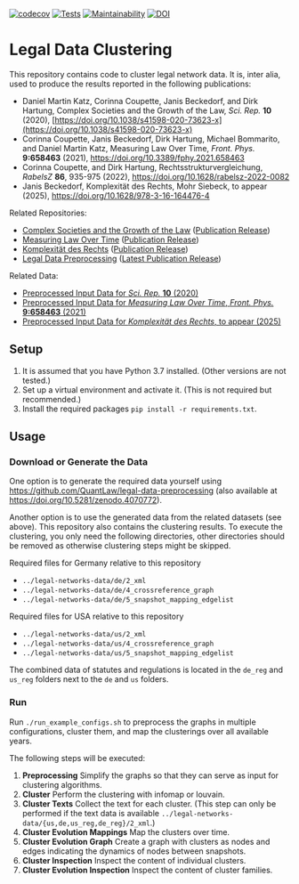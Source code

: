 [![codecov](https://codecov.io/gh/QuantLaw/legal-data-clustering/branch/master/graph/badge.svg?token=COBPQNeZA7)](https://codecov.io/gh/QuantLaw/legal-data-clustering)
[![Tests](https://github.com/QuantLaw/legal-data-clustering/workflows/Tests/badge.svg)](https://github.com/QuantLaw/legal-data-clustering/actions)
[![Maintainability](https://api.codeclimate.com/v1/badges/a2208e96f66902047627/maintainability)](https://codeclimate.com/repos/5f1ef1fed7f1df01620111b4/maintainability)
[![DOI](https://zenodo.org/badge/doi/10.5281/zenodo.4070774.svg)](https://doi.org/10.5281/zenodo.4070774)

# Legal Data Clustering

This repository contains code to cluster legal network data.
It is, inter alia, used to produce the results reported in the following publications:

- Daniel Martin Katz, Corinna Coupette, Janis Beckedorf, and Dirk Hartung, Complex Societies and the Growth of the Law, *Sci. Rep.* **10** (2020), [https://doi.org/10.1038/s41598-020-73623-x](https://doi.org/10.1038/s41598-020-73623-x)
- Corinna Coupette, Janis Beckedorf, Dirk Hartung, Michael Bommarito, and Daniel Martin Katz, Measuring Law Over Time, *Front. Phys.* **9:658463** (2021), https://doi.org/10.3389/fphy.2021.658463
- Corinna Coupette, and Dirk Hartung, Rechtsstrukturvergleichung, *RabelsZ* **86**, 935-975 (2022), https://doi.org/10.1628/rabelsz-2022-0082
- Janis Beckedorf, Komplexität des Rechts, Mohr Siebeck, to appear (2025), https://doi.org/10.1628/978-3-16-164476-4


Related Repositories:
- [Complex Societies and the Growth of the Law](https://github.com/QuantLaw/Complex-Societies-and-Growth) ([Publication Release](https://doi.org/10.5281/zenodo.4070769))
- [Measuring Law Over Time](https://github.com/QuantLaw/Measuring-Law-Over-Time) ([Publication Release](https://doi.org/10.5281/zenodo.4660191))
- [Komplexität des Rechts](https://github.com/beckedorf/komplexitaet-des-rechts) ([Publication Release](https://doi.org/10.1628/978-3-16-164476-4-appendix))
- [Legal Data Preprocessing](https://github.com/QuantLaw/legal-data-preprocessing) ([Latest Publication Release](https://doi.org/10.5281/zenodo.4070772))

Related Data: 
- [Preprocessed Input Data for *Sci. Rep.* **10** (2020)](https://doi.org/10.5281/zenodo.4070767)
- [Preprocessed Input Data for *Measuring Law Over Time*, *Front. Phys.* **9:658463** (2021)](https://doi.org/10.5281/zenodo.4660133)
- [Preprocessed Input Data for *Komplexität des Rechts*, to appear (2025)](https://doi.org/10.5281/zenodo.14298980)

## Setup

1. It is assumed that you have Python 3.7 installed. (Other versions are not tested.)
2. Set up a virtual environment and activate it. (This is not required but recommended.)
3. Install the required packages `pip install -r requirements.txt`.


## Usage

### Download or Generate the Data

One option is to generate the required data yourself using
https://github.com/QuantLaw/legal-data-preprocessing (also available
at https://doi.org/10.5281/zenodo.4070772).

Another option is to use the generated data from the related datasets (see above).
This repository also contains the clustering results. To execute the clustering, you
only need the following directories, other directories should be removed as otherwise
clustering steps might be skipped.

Required files for Germany relative to this repository

- `../legal-networks-data/de/2_xml`
- `../legal-networks-data/de/4_crossreference_graph`
- `../legal-networks-data/de/5_snapshot_mapping_edgelist`

Required files for USA relative to this repository

- `../legal-networks-data/us/2_xml`
- `../legal-networks-data/us/4_crossreference_graph`
- `../legal-networks-data/us/5_snapshot_mapping_edgelist`

The combined data of statutes and regulations is located in the `de_reg` and `us_reg` folders next to the `de` and `us` folders.


### Run

Run `./run_example_configs.sh` to preprocess the graphs in multiple
configurations, cluster them, and map the clusterings over all available years.

The following steps will be executed:

1. **Preprocessing** Simplify the graphs so that they can serve as input for
    clustering algorithms.
2. **Cluster** Perform the clustering with infomap or louvain.
3. **Cluster Texts** Collect the text for each cluster. (This step can only be performed
    if the text data is available `../legal-networks-data/{us,de,us_reg,de_reg}/2_xml`.)
4. **Cluster Evolution Mappings** Map the clusters over time.
5. **Cluster Evolution Graph** Create a graph with clusters as nodes and edges indicating
    the dynamics of nodes between snapshots.
6. **Cluster Inspection** Inspect the content of individual clusters.
7. **Cluster Evolution Inspection** Inspect the content of cluster families.
